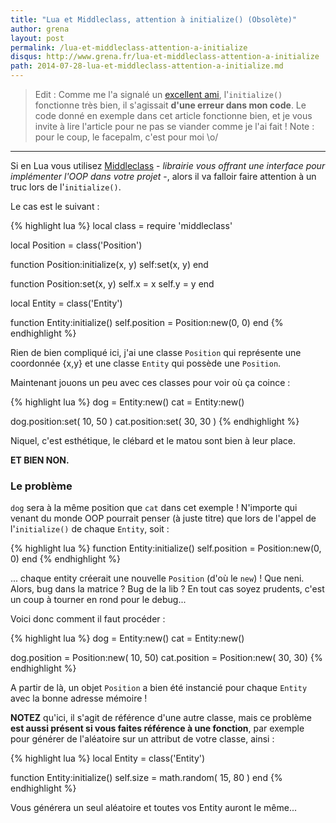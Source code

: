 ```yaml
---
title: "Lua et Middleclass, attention à initialize() (Obsolète)"
author: grena
layout: post
permalink: /lua-et-middleclass-attention-a-initialize
disqus: http://www.grena.fr/lua-et-middleclass-attention-a-initialize
path: 2014-07-28-lua-et-middleclass-attention-a-initialize.md
---
```


> Edit : Comme me l'a signalé un [excellent ami](https://github.com/socketubs), l'`initialize()` fonctionne très bien, il s'agissait **d'une erreur dans mon code**. Le code donné en exemple dans cet article fonctionne bien, et je vous invite à lire l'article pour ne pas se viander comme je l'ai fait ! Note : pour le coup, le facepalm, c'est pour moi \o/

---------

Si en Lua vous utilisez [Middleclass](https://github.com/kikito/middleclass) - _librairie vous offrant une interface pour implémenter l'OOP dans votre projet_ -, alors il va falloir faire attention à un truc lors de l'`initialize()`.

Le cas est le suivant :

{% highlight lua %}
local class = require 'middleclass'

local Position = class('Position')

function Position:initialize(x, y)
    self:set(x, y)
end

function Position:set(x, y)
    self.x = x
    self.y = y
end

local Entity = class('Entity')

function Entity:initialize()
    self.position = Position:new(0, 0)
end
{% endhighlight %}

Rien de bien compliqué ici, j'ai une classe `Position` qui représente une coordonnée {x,y} et une classe `Entity` qui possède une `Position`.

Maintenant jouons un peu avec ces classes pour voir où ça coince :

{% highlight lua %}
dog = Entity:new()
cat = Entity:new()

dog.position:set( 10, 50 )
cat.position:set( 30, 30 )
{% endhighlight %}

Niquel, c'est esthétique, le clébard et le matou sont bien à leur place.

**ET BIEN NON.**

### Le problème

`dog` sera à la même position que `cat` dans cet exemple ! N'importe qui venant du monde OOP pourrait penser (à juste titre) que lors de l'appel de l'`initialize()` de chaque `Entity`, soit :

{% highlight lua %}
function Entity:initialize()
    self.position = Position:new(0, 0)
end
{% endhighlight %}

... chaque entity créerait une nouvelle `Position` (d'où le `new`) ! Que neni. Alors, bug dans la matrice ? Bug de la lib ? En tout cas soyez prudents, c'est un coup à tourner en rond pour le debug...

Voici donc comment il faut procéder :

{% highlight lua %}
dog = Entity:new()
cat = Entity:new()

dog.position = Position:new( 10, 50)
cat.position = Position:new( 30, 30)
{% endhighlight %}

A partir de là, un objet `Position` a bien été instancié pour chaque `Entity` avec la bonne adresse mémoire !

**NOTEZ** qu'ici, il s'agit de référence d'une autre classe, mais ce problème **est aussi présent si vous faites référence à une fonction**, par exemple pour générer de l'aléatoire sur un attribut de votre classe, ainsi :

{% highlight lua %}
local Entity = class('Entity')

function Entity:initialize()
    self.size = math.random( 15, 80 )
end
{% endhighlight %}

Vous générera un seul aléatoire et toutes vos Entity auront le même...
